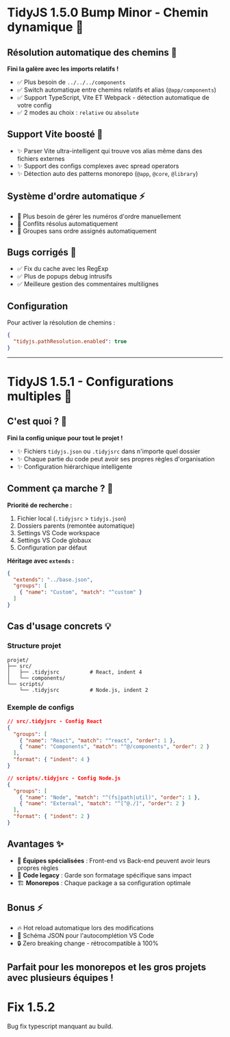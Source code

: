 # TidyJS 1.5.0 Bump Minor - Chemin dynamique 🚀

## Résolution automatique des chemins 🎯

**Fini la galère avec les imports relatifs !**

- ✅ Plus besoin de `../../../components` 
- ✅ Switch automatique entre chemins relatifs et alias (`@app/components`)
- ✅ Support TypeScript, Vite ET Webpack - détection automatique de votre config
- ✅ 2 modes au choix : `relative` ou `absolute`

## Support Vite boosté 💪

- ✨ Parser Vite ultra-intelligent qui trouve vos alias même dans des fichiers externes
- ✨ Support des configs complexes avec spread operators
- ✨ Détection auto des patterns monorepo (`@app`, `@core`, `@library`)

## Système d'ordre automatique ⚡

- 🎉 Plus besoin de gérer les numéros d'ordre manuellement
- 🎉 Conflits résolus automatiquement
- 🎉 Groupes sans ordre assignés automatiquement

## Bugs corrigés 🐛

- ✅ Fix du cache avec les RegExp
- ✅ Plus de popups debug intrusifs
- ✅ Meilleure gestion des commentaires multilignes

## Configuration

Pour activer la résolution de chemins :

```json
{
  "tidyjs.pathResolution.enabled": true
}
```

---
# TidyJS 1.5.1 - Configurations multiples 🚀

## C'est quoi ? 🤔

**Fini la config unique pour tout le projet !**

- ✨ Fichiers `tidyjs.json` ou `.tidyjsrc` dans n'importe quel dossier
- ✨ Chaque partie du code peut avoir ses propres règles d'organisation
- ✨ Configuration hiérarchique intelligente

## Comment ça marche ? 🔧

**Priorité de recherche :**
1. Fichier local (`.tidyjsrc` > `tidyjs.json`)
2. Dossiers parents (remontée automatique)
3. Settings VS Code workspace
4. Settings VS Code globaux
5. Configuration par défaut

**Héritage avec `extends` :**
```json
{
  "extends": "../base.json",
  "groups": [
    { "name": "Custom", "match": "^custom" }
  ]
}
```

## Cas d'usage concrets 💡

### Structure projet
```
projet/
├── src/
│   ├── .tidyjsrc          # React, indent 4
│   └── components/
└── scripts/
    └── .tidyjsrc          # Node.js, indent 2
```

### Exemple de configs
```json
// src/.tidyjsrc - Config React
{
  "groups": [
    { "name": "React", "match": "^react", "order": 1 },
    { "name": "Components", "match": "^@/components", "order": 2 }
  ],
  "format": { "indent": 4 }
}
```

```json
// scripts/.tidyjsrc - Config Node.js
{
  "groups": [
    { "name": "Node", "match": "^(fs|path|util)", "order": 1 },
    { "name": "External", "match": "^[^@./]", "order": 2 }
  ],
  "format": { "indent": 2 }
}
```

## Avantages ✨

- 🎯 **Équipes spécialisées** : Front-end vs Back-end peuvent avoir leurs propres règles
- 🔄 **Code legacy** : Garde son formatage spécifique sans impact
- 🏗️ **Monorepos** : Chaque package a sa configuration optimale

## Bonus ⚡

- 🔥 Hot reload automatique lors des modifications
- 📝 Schéma JSON pour l'autocomplétion VS Code
- 🔒 Zero breaking change - rétrocompatible à 100%

**Parfait pour les monorepos et les gros projets avec plusieurs équipes !**
---
# Fix 1.5.2
Bug fix typescript manquant au build.
